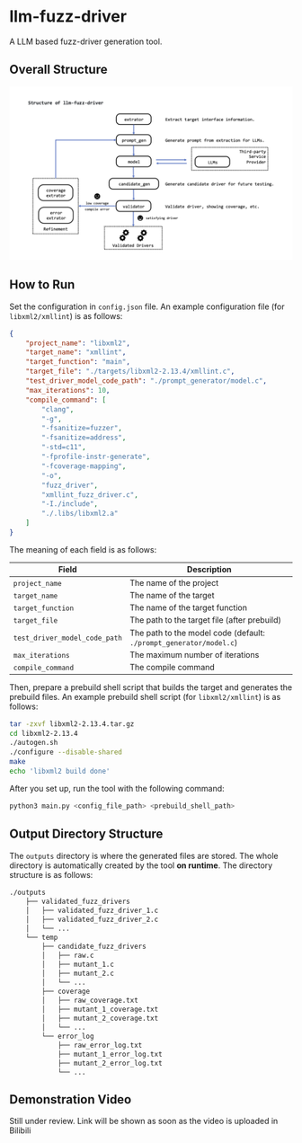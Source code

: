 # llm-fuzz-driver
A LLM based fuzz-driver generation tool.

## Overall Structure

![structure](./structure.png)

## How to Run

Set the configuration in `config.json` file. An example configuration file (for `libxml2/xmllint`) is as follows:

```json
{
    "project_name": "libxml2",
    "target_name": "xmllint",
    "target_function": "main",
    "target_file": "./targets/libxml2-2.13.4/xmllint.c",
    "test_driver_model_code_path": "./prompt_generator/model.c",
    "max_iterations": 10,
    "compile_command": [
        "clang",
        "-g",
        "-fsanitize=fuzzer",
        "-fsanitize=address",
        "-std=c11",
        "-fprofile-instr-generate",
        "-fcoverage-mapping",
        "-o",
        "fuzz_driver",
        "xmllint_fuzz_driver.c",
        "-I./include",
        "./.libs/libxml2.a"
    ]
}

```

The meaning of each field is as follows:

| Field                         | Description                                                        |
|-------------------------------|--------------------------------------------------------------------|
| `project_name`                | The name of the project                                            |
| `target_name`                 | The name of the target                                             |
| `target_function`             | The name of the target function                                    |
| `target_file`                 | The path to the target file (after prebuild)                       |
| `test_driver_model_code_path` | The path to the model code (default: `./prompt_generator/model.c`) |
| `max_iterations`              | The maximum number of iterations                                   |
| `compile_command`             | The compile command                                                |


Then, prepare a prebuild shell script that builds the target and generates the prebuild files. An example prebuild 
shell 
script (for `libxml2/xmllint`) is as follows:

```bash
tar -zxvf libxml2-2.13.4.tar.gz
cd libxml2-2.13.4
./autogen.sh
./configure --disable-shared
make
echo 'libxml2 build done'
```

After you set up, run the tool with the following command:

```bash
python3 main.py <config_file_path> <prebuild_shell_path>
```

## Output Directory Structure

The `outputs` directory is where the generated files are stored. The whole directory is automatically created by the 
tool **on runtime**. The directory structure is as follows:

```
./outputs
    ├── validated_fuzz_drivers
    │   ├── validated_fuzz_driver_1.c
    │   ├── validated_fuzz_driver_2.c
    │   └── ...
    └── temp
        ├── candidate_fuzz_drivers
        │   ├── raw.c
        │   ├── mutant_1.c
        │   ├── mutant_2.c
        │   └── ...
        ├── coverage
        │   ├── raw_coverage.txt
        │   ├── mutant_1_coverage.txt
        │   ├── mutant_2_coverage.txt
        │   └── ...
        └── error_log
            ├── raw_error_log.txt
            ├── mutant_1_error_log.txt
            ├── mutant_2_error_log.txt
            └── ...
```
## Demonstration Video
Still under review. Link will be shown as soon as the video is uploaded in Bilibili
